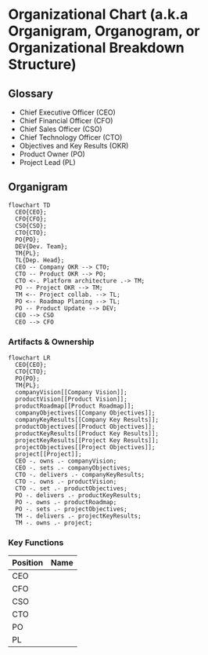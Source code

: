 # Organizational Chart (a.k.a Organigram, Organogram, or Organizational Breakdown Structure)

## Glossary

- Chief Executive Officer (CEO)
- Chief Financial Officer (CFO)
- Chief Sales Officer (CSO)
- Chief Technology Officer (CTO)
- Objectives and Key Results (OKR)
- Product Owner (PO)
- Project Lead (PL)

<!--
- Business Manager (BM)
- Chief Analytics Officer (CAO)
- Chief Compliance Officer (CCO)
- Chief Customer Officer (CCO)
- Chief Data Officer (CDO)
- Chief Green Officer (CGO)
- Chief Human Resources Manager (CHRM)
- Chief Human Resources Officer (CHRO)
- Chief Information Officer (CIO)
- Chief Marketing Officer (CMO)
- Chief Operating Officer (COO)
- Chief Security Officer (CSO)
- Department of Human Resources (DHR)
- Enterprise Content Management (ECM)
- Product Manager (PM)
- Project Management Office (PMO)
-->

## Organigram

```mermaid
flowchart TD
  CEO{CEO};
  CFO{CFO};
  CSO{CSO};
  CTO{CTO};
  PO{PO};
  DEV{Dev. Team};
  TM{PL};
  TL{Dep. Head};
  CEO -- Company OKR --> CTO;
  CTO -- Product OKR --> PO;
  CTO <-. Platform architecture .-> TM;
  PO -- Project OKR --> TM;
  TM <-- Project collab. --> TL;
  PO <-- Roadmap Planing --> TL;
  PO -- Product Update --> DEV;
  CEO --> CSO
  CEO --> CFO
```

### Artifacts & Ownership

```mermaid
flowchart LR
  CEO{CEO};
  CTO{CTO};
  PO{PO};
  TM{PL};
  companyVision[[Company Vision]];
  productVision[[Product Vision]];
  productRoadmap[[Product Roadmap]];
  companyObjectives[[Company Objectives]];
  companyKeyResults[[Company Key Results]];
  productObjectives[[Product Objectives]];
  productKeyResults[[Product Key Results]];
  projectKeyResults[[Project Key Results]];
  projectObjectives[[Project Objectives]];
  project[[Project]];
  CEO -. owns .- companyVision;
  CEO -. sets .- companyObjectives;
  CTO -. delivers .- companyKeyResults;
  CTO -. owns .- productVision;
  CTO -. set .- productObjectives;
  PO -. delivers .- productKeyResults;
  PO -. owns .- productRoadmap;
  PO -. sets .- projectObjectives;
  TM -. delivers .- projectKeyResults;
  TM -. owns .- project;
```

### Key Functions

| Position | Name |
| -------- | ---- |
| CEO      |      |
| CFO      |      |
| CSO      |      |
| CTO      |      |
| PO       |      |
| PL       |      |
